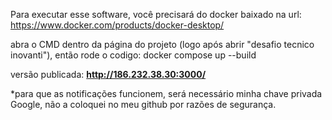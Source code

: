 Para executar esse software, você precisará do docker baixado na url: https://www.docker.com/products/docker-desktop/

abra o CMD dentro da página do projeto (logo após abrir "desafio tecnico inovanti"), então rode o codigo:
docker compose up --build

versão publicada: **http://186.232.38.30:3000/**

*para que as notificações funcionem, será necessário minha chave privada Google, não a coloquei no meu github por razões de segurança.
